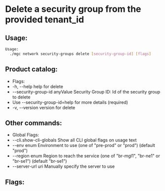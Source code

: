 # Delete a security group from the provided tenant_id

## Usage:
```bash
Usage:
  ./mgc network security-groups delete [security-group-id] [flags]
```

## Product catalog:
- Flags:
- -h, --help                         help for delete
- --security-group-id anyValue   Security Group ID: Id of the security group to delete
- Use --security-group-id=help for more details (required)
- -v, --version                      version for delete

## Other commands:
- Global Flags:
- --cli.show-cli-globals   Show all CLI global flags on usage text
- --env enum               Environment to use (one of "pre-prod" or "prod") (default "prod")
- --region enum            Region to reach the service (one of "br-mgl1", "br-ne1" or "br-se1") (default "br-se1")
- --server-url uri         Manually specify the server to use

## Flags:
```bash

```

